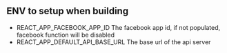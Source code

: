 ## ENV to setup when building

- REACT_APP_FACEBOOK_APP_ID
    The facebook app id, if not populated, facebook function will be disabled
- REACT_APP_DEFAULT_API_BASE_URL
    The base url of the api server